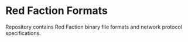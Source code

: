 Red Faction Formats
===================

Repository contains Red Faction binary file formats and network protocol specifications.
